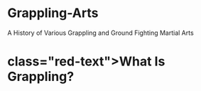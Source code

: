 # Grappling-Arts
A History of Various Grappling and Ground Fighting Martial Arts
<h1>class="red-text">What Is Grappling?</h1>
